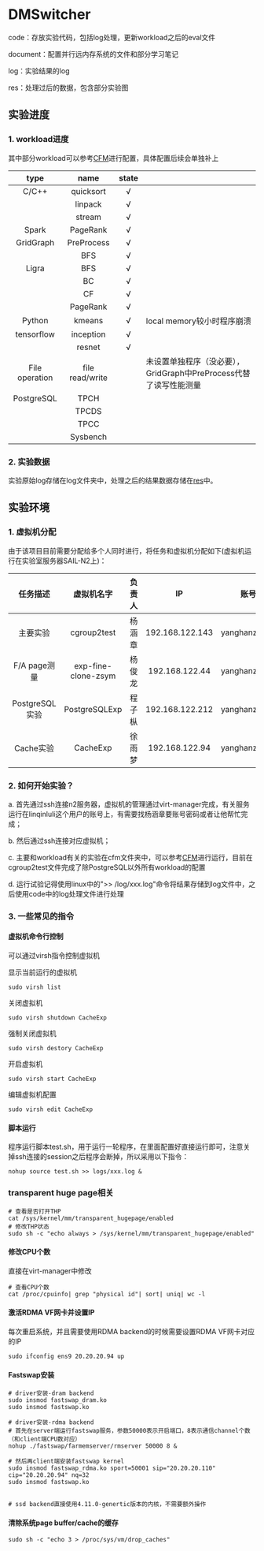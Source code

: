 # DMSwitcher

code：存放实验代码，包括log处理，更新workload之后的eval文件

document：配置并行远内存系统的文件和部分学习笔记

log：实验结果的log

res：处理过后的数据，包含部分实验图

## 实验进度

### 1. workload进度

其中部分workload可以参考[CFM](https://github.com/clusterfarmem/cfm)进行配置，具体配置后续会单独补上

| type           | name            | state |                                            |
|:--------------:|:---------------:|:-----:| ------------------------------------------ |
| C/C++          | quicksort       | √     |                                            |
|                | linpack         | √     |                                            |
|                | stream          | √     |                                            |
| Spark          | PageRank        | √     |                                            |
| GridGraph      | PreProcess      | √     |                                            |
|                | BFS             | √     |                                            |
| Ligra          | BFS             | √     |                                            |
|                | BC              | √     |                                            |
|                | CF              | √     |                                            |
|                | PageRank        | √     |                                            |
| Python         | kmeans          | √     | local memory较小时程序崩溃                        |
| tensorflow     | inception       | √     |                                            |
|                | resnet          | √     |                                            |
| File operation | file read/write |       | 未设置单独程序（没必要），GridGraph中PreProcess代替了读写性能测量 |
| PostgreSQL     | TPCH            |       |                                            |
|                | TPCDS           |       |                                            |
|                | TPCC            |       |                                            |
|                | Sysbench        |       |                                            |

### 2. 实验数据

实验原始log存储在log文件夹中，处理之后的结果数据存储在[res](/res/res.xlsx)中。

## 实验环境

### 1. 虚拟机分配

由于该项目目前需要分配给多个人同时进行，将任务和虚拟机分配如下(虚拟机运行在实验室服务器SAIL-N2上)：

| 任务描述         | 虚拟机名字               | 负责人 | IP              | 账号           | 密码           |
|:------------:|:-------------------:|:---:|:---------------:|:------------:|:------------:|
| 主要实验         | cgroup2test         | 杨涵章 | 192.168.122.143 | yanghanzhang | yanghanzhang |
| F/A page测量   | exp-fine-clone-zsym | 杨俊龙 | 192.168.122.44  | yanghanzhang | yanghanzhang |
| PostgreSQL实验 | PostgreSQLExp       | 程子枞 | 192.168.122.212 | yanghanzhang | yanghanzhang |
| Cache实验      | CacheExp            | 徐雨梦 | 192.168.122.94  | yanghanzhang | yanghanzhang |

### 2. 如何开始实验？

a. 首先通过ssh连接n2服务器，虚拟机的管理通过virt-manager完成，有关服务运行在linqinluli这个用户的账号上，有需要找杨涵章要账号密码或者让他帮忙完成；

b. 然后通过ssh连接对应虚拟机；

c. 主要和workload有关的实验在cfm文件夹中，可以参考[CFM](https://github.com/clusterfarmem/cfm)进行运行，目前在cgroup2test文件完成了除PostgreSQL以外所有workload的配置

d. 运行试验记得使用linux中的">> /log/xxx.log"命令将结果存储到log文件中，之后使用code中的log处理文件进行处理

### 3. 一些常见的指令

#### 虚拟机命令行控制

可以通过virsh指令控制虚拟机

显示当前运行的虚拟机

```shell
sudo virsh list
```

关闭虚拟机

```shell
sudo virsh shutdown CacheExp
```

强制关闭虚拟机

```shell
sudo virsh destory CacheExp
```

开启虚拟机

```shell
sudo virsh start CacheExp
```

编辑虚拟机配置

```shell
sudo virsh edit CacheExp
```

#### 脚本运行

程序运行脚本test.sh，用于运行一轮程序，在里面配置好直接运行即可，注意关掉ssh连接的session之后程序会断掉，所以采用以下指令：

```shell
nohup source test.sh >> logs/xxx.log &
```

### transparent huge page相关

```shell
# 查看是否打开THP
cat /sys/kernel/mm/transparent_hugepage/enabled
# 修改THP状态
sudo sh -c "echo always > /sys/kernel/mm/transparent_hugepage/enabled"
```

#### 修改CPU个数

直接在virt-manager中修改

```shell
# 查看CPU个数
cat /proc/cpuinfo| grep "physical id"| sort| uniq| wc -l
```

#### 激活RDMA VF网卡并设置IP

每次重启系统，并且需要使用RDMA backend的时候需要设置RDMA VF网卡对应的IP

```shell
sudo ifconfig ens9 20.20.20.94 up
```

#### Fastswap安装

```shell
# driver安装-dram backend
sudo insmod fastswap_dram.ko
sudo insmod fastswap.ko

# driver安装-rdma backend
# 首先在server端运行fastswap服务，参数50000表示开启端口，8表示通信channel个数（和client端CPU数对应）
nohup ./fastswap/farmemserver/rmserver 50000 8 &

# 然后再client端安装fastswap kernel
sudo insmod fastswap_rdma.ko sport=50001 sip="20.20.20.110" cip="20.20.20.94" nq=32
sudo insmod fastswap.ko


# ssd backend直接使用4.11.0-genertic版本的内核，不需要额外操作
```

#### 清除系统page buffer/cache的缓存

```shell
sudo sh -c "echo 3 > /proc/sys/vm/drop_caches"
```
